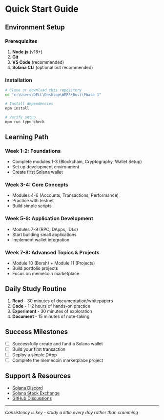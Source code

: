 # Quick Start Guide

## Environment Setup

### Prerequisites
1. **Node.js** (v18+)
2. **Git** 
3. **VS Code** (recommended)
4. **Solana CLI** (optional but recommended)

### Installation
```bash
# Clone or download this repository
cd "c:\Users\DELL\Desktop\WEB3\Rust\Phase 1"

# Install dependencies
npm install

# Verify setup
npm run type-check
```

## Learning Path

### Week 1-2: Foundations
- Complete modules 1-3 (Blockchain, Cryptography, Wallet Setup)
- Set up development environment
- Create first Solana wallet

### Week 3-4: Core Concepts
- Modules 4-6 (Accounts, Transactions, Performance)
- Practice with testnet
- Build simple scripts

### Week 5-6: Application Development
- Modules 7-9 (RPC, DApps, IDLs)
- Start building small applications
- Implement wallet integration

### Week 7-8: Advanced Topics & Projects
- Module 10 (Borsh) + Module 11 (Projects)
- Build portfolio projects
- Focus on memecoin marketplace

## Daily Study Routine
1. **Read** - 30 minutes of documentation/whitepapers
2. **Code** - 1-2 hours of hands-on practice
3. **Experiment** - 30 minutes of exploration
4. **Document** - 15 minutes of note-taking

## Success Milestones
- [ ] Successfully create and fund a Solana wallet
- [ ] Build your first transaction
- [ ] Deploy a simple DApp
- [ ] Complete the memecoin marketplace project

## Support & Resources
- [Solana Discord](https://discord.gg/solana)
- [Solana Stack Exchange](https://solana.stackexchange.com/)
- [GitHub Discussions](https://github.com/solana-labs/solana/discussions)

---
*Consistency is key - study a little every day rather than cramming*
